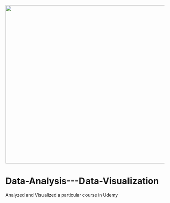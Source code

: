<p align="center">
  <img  src="https://user-images.githubusercontent.com/78891081/185791372-b91e9ac2-2e22-4cc0-965f-12d197cfedbe.jpg" width = "800" height = "500" >
</p>

# Data-Analysis---Data-Visualization
Analyzed  and Visualized a particular course in Udemy 
